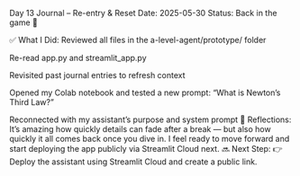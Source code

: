  Day 13 Journal – Re-entry & Reset
Date: 2025-05-30
Status: Back in the game 🎯

✅ What I Did:
Reviewed all files in the a-level-agent/prototype/ folder

Re-read app.py and streamlit_app.py

Revisited past journal entries to refresh context

Opened my Colab notebook and tested a new prompt: “What is Newton’s Third Law?”

Reconnected with my assistant’s purpose and system prompt
🧠 Reflections:
It’s amazing how quickly details can fade after a break — but also how quickly it all comes back once you dive in. I feel ready to move forward and start deploying the app publicly via Streamlit Cloud next.
🔜 Next Step:
👉 Deploy the assistant using Streamlit Cloud and create a public link.
